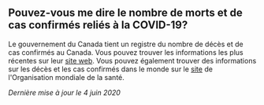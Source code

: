 ## Pouvez-vous me dire le nombre de morts et de cas confirmés reliés à la COVID-19?

Le gouvernement du Canada tient un registre du nombre de décès et de cas confirmés au Canada. Vous pouvez trouver les informations les plus récentes sur leur [site web](https://www.canada.ca/fr/sante-publique/services/maladies/2019-nouveau-coronavirus.html). Vous pouvez également trouver des informations sur les décès et les cas confirmés dans le monde sur le [site](https://www.who.int/emergencies/diseases/novel-coronavirus-2019) de l'Organisation mondiale de la santé.

_Dernière mise à jour le 4 juin 2020_
